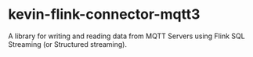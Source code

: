# kevin-flink-connector-mqtt3
A library for writing and reading data from MQTT Servers using Flink SQL Streaming (or Structured streaming).
